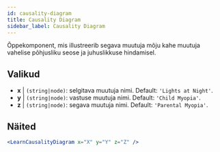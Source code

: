 ```yaml
---
id: causality-diagram
title: Causality Diagram
sidebar_label: Causality Diagram
---
```


Õppekomponent, mis illustreerib segava muutuja mõju kahe muutuja vahelise põhjusliku seose ja juhuslikkuse hindamisel.

## Valikud

* __x__ | `(string|node)`: selgitava muutuja nimi. Default: `'Lights at Night'`.
* __y__ | `(string|node)`: vastuse muutuja nimi. Default: `'Child Myopia'`.
* __z__ | `(string|node)`: segava muutuja nimi. Default: `'Parental Myopia'`.


## Näited

```jsx live
<LearnCausalityDiagram x="X" y="Y" z="Z" />
```

